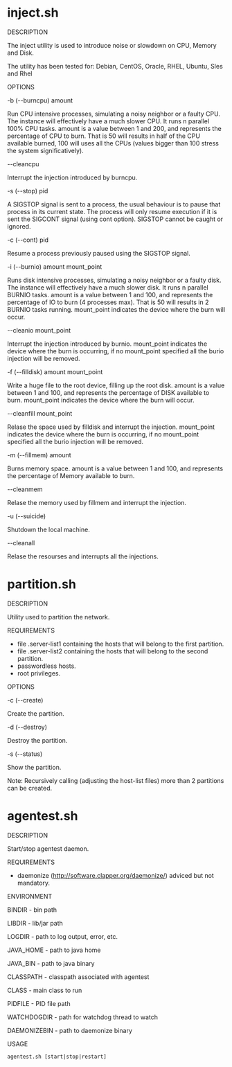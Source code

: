inject.sh
========

DESCRIPTION

The inject utility is used to introduce noise or slowdown on CPU, 
Memory and Disk.

The utility has been tested for: Debian, CentOS, Oracle, RHEL, Ubuntu, Sles and Rhel
 
OPTIONS

-b (--burncpu) amount

Run CPU intensive processes, simulating a noisy neighbor or a faulty CPU.
The instance will effectively have a much slower CPU. It runs n parallel
100% CPU tasks. amount is a value between 1 and 200, and represents the 
percentage of CPU to burn. That is 50 will results in half of the CPU 
available burned, 100 will uses all the CPUs (values bigger than 100 
stress the system significatively).
 
--cleancpu

Interrupt the injection introduced by burncpu.
 
-s (--stop) pid

A SIGSTOP signal is sent to a process, the usual behaviour is to pause 
that process in its current state. 
The process will only resume execution if it is sent the SIGCONT signal 
(using cont option). SIGSTOP cannot be caught or ignored.
 
-c (--cont) pid

Resume a process previously paused using the SIGSTOP signal.
 
-i (--burnio) amount mount_point

Runs disk intensive processes, simulating a noisy neighbor or a faulty disk.
The instance will effectively have a much slower disk. It runs n parallel BURNIO
tasks.
amount is a value between 1 and 100, and represents the percentage of IO
to burn (4 processes max). That is 50 will results in 2 BURNIO tasks running.
mount_point indicates the device where the burn will occur.
 
--cleanio mount_point

Interrupt the injection introduced by burnio.
mount_point indicates the device where the burn is occurring, if no mount_point
specified all the burio injection will be removed.

-f (--filldisk) amount mount_point

Write a huge file to the root device, filling up the root disk.
amount is a value between 1 and 100, and represents the percentage of DISK available
to burn.
mount_point indicates the device where the burn will occur.
 
--cleanfill mount_point

Relase the space used by filldisk and interrupt the injection.
mount_point indicates the device where the burn is occurring, if no mount_point
specified all the burio injection will be removed.
 
-m (--fillmem) amount

Burns memory space. 
amount is a value between 1 and 100, and represents the percentage of Memory available to burn.
 
--cleanmem

Relase the memory used by fillmem and interrupt the injection.
 
-u (--suicide)

Shutdown the local machine.

--cleanall

Relase the resourses and interrupts all the injections.


partition.sh
========

DESCRIPTION

Utility used to partition the network.

REQUIREMENTS

- file .server-list1 containing the hosts that will belong to the first 
partition.
- file .server-list2 containing the hosts that will belong to the second 
partition.
- passwordless hosts.
- root privileges.

OPTIONS

-c (--create)

Create the partition.

-d (--destroy)

Destroy the partition.

-s (--status)

Show the partition.

Note: Recursively calling (adjusting the host-list files) more than 2 partitions
can be created.


agentest.sh
========

DESCRIPTION

Start/stop agentest daemon.

REQUIREMENTS

- daemonize (http://software.clapper.org/daemonize/) adviced but not mandatory.

ENVIRONMENT

BINDIR - bin path

LIBDIR - lib/jar path

LOGDIR - path to log output, error, etc.

JAVA_HOME - path to java home

JAVA_BIN - path to java binary

CLASSPATH - classpath associated with agentest

CLASS - main class to run

PIDFILE - PID file path

WATCHDOGDIR - path for watchdog thread to watch

DAEMONIZEBIN - path to daemonize binary

USAGE

    agentest.sh [start|stop|restart]
